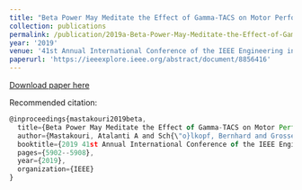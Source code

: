 ```yaml
---
title: "Beta Power May Meditate the Effect of Gamma-TACS on Motor Performance"
collection: publications
permalink: /publication/2019a-Beta-Power-May-Meditate-the-Effect-of-Gamma-TACS-on-Motor-Performance
year: '2019'
venue: '41st Annual International Conference of the IEEE Engineering in Medicine and Biology Society (EMBC)'
paperurl: 'https://ieeexplore.ieee.org/abstract/document/8856416'
---
```


[Download paper here](https://ei.is.tuebingen.mpg.de/uploads_file/attachment/attachment/515/1905.00319.pdf)

Recommended citation:  
```javascript
@inproceedings{mastakouri2019beta,
  title={Beta Power May Meditate the Effect of Gamma-TACS on Motor Performance},
  author={Mastakouri, Atalanti A and Sch{\"o}lkopf, Bernhard and Grosse-Wentrup, Moritz},
  booktitle={2019 41st Annual International Conference of the IEEE Engineering in Medicine and Biology Society (EMBC)},
  pages={5902--5908},
  year={2019},
  organization={IEEE}
}

```
